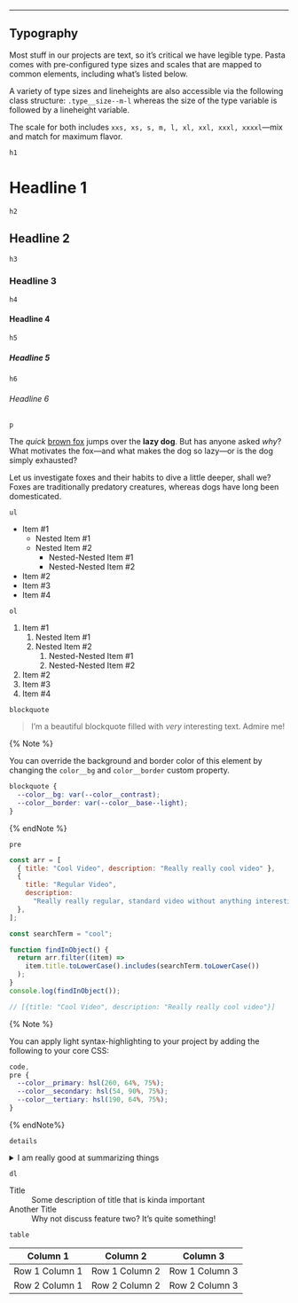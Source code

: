 ---

## Typography

Most stuff in our projects are text, so it’s critical we have legible type. Pasta comes with pre-configured type sizes and scales that are mapped to common elements, including what’s listed below.

A variety of type sizes and lineheights are also accessible via the following class structure: `.type__size--m-l` whereas the size of the type variable is followed by a lineheight variable.

The scale for both includes `xxs, xs, s, m, l, xl, xxl, xxxl, xxxxl`—mix and match for maximum flavor.

`h1`

# Headline 1

`h2`

## Headline 2

`h3`

### Headline 3

`h4`

#### Headline 4

`h5`

##### Headline 5

`h6`

###### Headline 6

`p`

The _quick_ [brown fox](https://en.wikipedia.org/wiki/The_quick_brown_fox_jumps_over_the_lazy_dog) jumps over the **lazy dog**. But has anyone asked _why_? What motivates the fox—and what makes the dog so lazy—or is the dog simply exhausted?

Let us investigate foxes and their habits to dive a little deeper, shall we? Foxes are traditionally predatory creatures, whereas dogs have long been domesticated.

`ul`

- Item #1
  - Nested Item #1
  - Nested Item #2
    - Nested-Nested Item #1
    - Nested-Nested Item #2
- Item #2
- Item #3
- Item #4

`ol`

1. Item #1
   1. Nested Item #1
   2. Nested Item #2
      1. Nested-Nested Item #1
      2. Nested-Nested Item #2
2. Item #2
3. Item #3
4. Item #4

`blockquote`

> I’m a beautiful blockquote filled with _very_ interesting text. Admire me!

{% Note %}

You can override the background and border color of this element by changing the `color__bg` and `color__border` custom property.

```css
blockquote {
  --color__bg: var(--color__contrast);
  --color__border: var(--color__base--light);
}
```

{% endNote %}

`pre`

```javascript
const arr = [
  { title: "Cool Video", description: "Really really cool video" },
  {
    title: "Regular Video",
    description:
      "Really really regular, standard video without anything interesting",
  },
];

const searchTerm = "cool";

function findInObject() {
  return arr.filter((item) =>
    item.title.toLowerCase().includes(searchTerm.toLowerCase())
  );
}
console.log(findInObject());

// [{title: "Cool Video", description: "Really really cool video"}]
```

{% Note %}

You can apply light syntax-highlighting to your project by adding the following to your core CSS:

```css
code,
pre {
  --color__primary: hsl(260, 64%, 75%);
  --color__secondary: hsl(54, 90%, 75%);
  --color__tertiary: hsl(190, 64%, 75%);
}
```

{% endNote%}

`details`

<details class="border__all color__border--base--light radius__s width__full">
  <summary class="padding__bottom--s padding__left--m padding__right--m padding__top--s radius__s type__size--m-l">I am really good at summarizing things</summary>
  <p class="border__top color__bg--base--ghost color__border--base--light padding__bottom--s padding__left--m padding__right--m padding__top--s"><em>Except for secrets, those are hidden, safe!</em></p>
</details>

`dl`

<dl>
  <dt>Title</dt>
  <dd>Some description of title that is kinda important</dd>
  <dt>Another Title</dt>
  <dd>Why not discuss feature two? It’s quite something!</dd>
</dl>

`table`

| Column 1       | Column 2       | Column 3       |
| -------------- | -------------- | -------------- |
| Row 1 Column 1 | Row 1 Column 2 | Row 1 Column 3 |
| Row 2 Column 1 | Row 2 Column 2 | Row 2 Column 3 |
